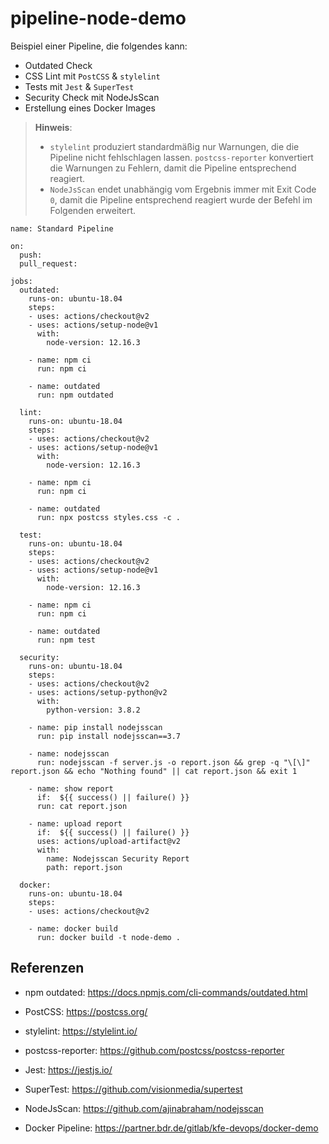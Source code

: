 # pipeline-node-demo

Beispiel einer Pipeline, die folgendes kann:
 - Outdated Check
 - CSS Lint mit `PostCSS` & `stylelint`
 - Tests mit `Jest` & `SuperTest`
 - Security Check mit NodeJsScan
 - Erstellung eines Docker Images

> **Hinweis**: 
> - `stylelint` produziert standardmäßig nur Warnungen, die die Pipeline nicht fehlschlagen lassen. `postcss-reporter` konvertiert die Warnungen zu Fehlern, damit die Pipeline entsprechend reagiert.
> - `NodeJsScan` endet unabhängig vom Ergebnis immer mit Exit Code `0`, damit die Pipeline entsprechend reagiert wurde der Befehl im Folgenden erweitert.

```
name: Standard Pipeline

on:
  push:
  pull_request:

jobs:
  outdated:
    runs-on: ubuntu-18.04
    steps:
    - uses: actions/checkout@v2
    - uses: actions/setup-node@v1
      with:
        node-version: 12.16.3

    - name: npm ci
      run: npm ci

    - name: outdated
      run: npm outdated

  lint:
    runs-on: ubuntu-18.04
    steps:
    - uses: actions/checkout@v2
    - uses: actions/setup-node@v1
      with:
        node-version: 12.16.3
        
    - name: npm ci
      run: npm ci

    - name: outdated
      run: npx postcss styles.css -c .

  test:
    runs-on: ubuntu-18.04
    steps:
    - uses: actions/checkout@v2
    - uses: actions/setup-node@v1
      with:
        node-version: 12.16.3
        
    - name: npm ci
      run: npm ci

    - name: outdated
      run: npm test

  security:
    runs-on: ubuntu-18.04
    steps:
    - uses: actions/checkout@v2
    - uses: actions/setup-python@v2
      with:
        python-version: 3.8.2

    - name: pip install nodejsscan
      run: pip install nodejsscan==3.7

    - name: nodejsscan
      run: nodejsscan -f server.js -o report.json && grep -q "\[\]" report.json && echo "Nothing found" || cat report.json && exit 1

    - name: show report
      if:  ${{ success() || failure() }}
      run: cat report.json

    - name: upload report
      if:  ${{ success() || failure() }}
      uses: actions/upload-artifact@v2
      with:
        name: Nodejsscan Security Report
        path: report.json

  docker:
    runs-on: ubuntu-18.04
    steps:
    - uses: actions/checkout@v2

    - name: docker build
      run: docker build -t node-demo .
```

## Referenzen
- npm outdated: https://docs.npmjs.com/cli-commands/outdated.html
- PostCSS: https://postcss.org/
- stylelint: https://stylelint.io/
- postcss-reporter: https://github.com/postcss/postcss-reporter
- Jest: https://jestjs.io/
- SuperTest: https://github.com/visionmedia/supertest
- NodeJsScan: https://github.com/ajinabraham/nodejsscan

- Docker Pipeline: https://partner.bdr.de/gitlab/kfe-devops/docker-demo
